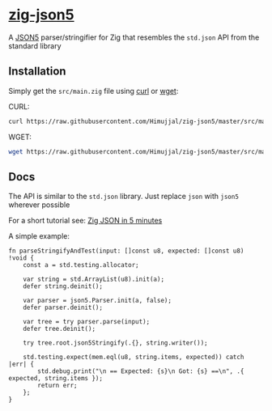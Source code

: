 # [zig-json5](https://github.com/Himujjal/zig-json5)

A [JSON5](https://json5.org) parser/stringifier for Zig that resembles the `std.json` API from the standard library

## Installation 

Simply get the `src/main.zig` file using [curl](https://curl.se/) or [wget](https://www.gnu.org/software/wget/):

CURL:
```sh
curl https://raw.githubusercontent.com/Himujjal/zig-json5/master/src/main.zig --output json5.zig 
```

WGET:
```sh
wget https://raw.githubusercontent.com/Himujjal/zig-json5/master/src/main.zig -O json5.zig
```

## Docs

The API is similar to the `std.json` library. Just replace `json` with `json5` wherever possible

For a short tutorial see: [Zig JSON in 5 minutes](https://www.huy.rocks/everyday/01-09-2022-zig-json-in-5-minutes)

A simple example:

```zig
fn parseStringifyAndTest(input: []const u8, expected: []const u8) !void {
    const a = std.testing.allocator;

    var string = std.ArrayList(u8).init(a);
    defer string.deinit();

    var parser = json5.Parser.init(a, false);
    defer parser.deinit();

    var tree = try parser.parse(input);
    defer tree.deinit();

    try tree.root.json5Stringify(.{}, string.writer());

    std.testing.expect(mem.eql(u8, string.items, expected)) catch |err| {
        std.debug.print("\n == Expected: {s}\n Got: {s} ==\n", .{ expected, string.items });
        return err;
    };
}
```
